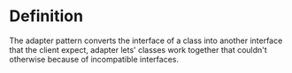 # Definition

The adapter pattern converts the interface of a class into another interface that the client expect, adapter lets' classes work together that couldn't otherwise because of incompatible interfaces.